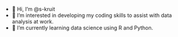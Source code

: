 - 👋 Hi, I’m @s-kruit
- 👀 I’m interested in developing my coding skills to assist with data analysis at work.
- 🌱 I’m currently learning data science using R and Python.

<!---
s-kruit/s-kruit is a ✨ special ✨ repository because its `README.md` (this file) appears on your GitHub profile.
You can click the Preview link to take a look at your changes.
--->

